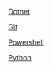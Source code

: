 <!--
.. title: cli
.. slug: cli
.. date: 2023-10-29 14:07:04 UTC-03:00
.. tags: 
.. category: 
.. link: 
.. description: 
.. type: text
-->

[Dotnet](link://slug/dotnet)

[Git](link://slug/git)

[Powershell](link://slug/powershell)

[Python](link://slug/python)